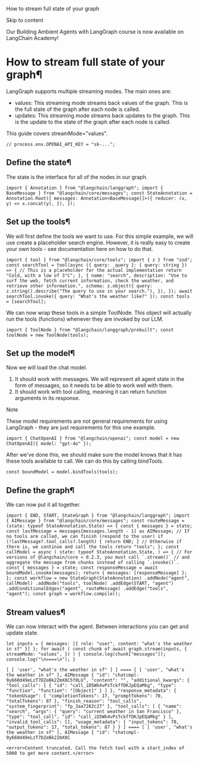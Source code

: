 How to stream full state of your graph

Skip to content

Our Building Ambient Agents with LangGraph course is now available on LangChain Academy!

# How to stream full state of your graph¶

LangGraph supports multiple streaming modes. The main ones are:

* values: This streaming mode streams back values of the graph. This is the full state of the graph after each node is called.
* updates: This streaming mode streams back updates to the graph. This is the update to the state of the graph after each node is called.

This guide covers streamMode="values".

```
// process.env.OPENAI_API_KEY = "sk-...";
```

## Define the state¶

The state is the interface for all of the nodes in our graph.

```
import { Annotation } from "@langchain/langgraph"; import { BaseMessage } from "@langchain/core/messages"; const StateAnnotation = Annotation.Root({ messages: Annotation<BaseMessage[]>({ reducer: (x, y) => x.concat(y), }), });
```

## Set up the tools¶

We will first define the tools we want to use. For this simple example, we will use create a placeholder search engine. However, it is really easy to create your own tools - see documentation here on how to do that.

```
import { tool } from "@langchain/core/tools"; import { z } from "zod"; const searchTool = tool(async ({ query: _query }: { query: string }) => { // This is a placeholder for the actual implementation return "Cold, with a low of 3°C"; }, { name: "search", description: "Use to surf the web, fetch current information, check the weather, and retrieve other information.", schema: z.object({ query: z.string().describe("The query to use in your search."), }), }); await searchTool.invoke({ query: "What's the weather like?" }); const tools = [searchTool];
```

We can now wrap these tools in a simple ToolNode. This object will actually run the tools (functions) whenever they are invoked by our LLM.

```
import { ToolNode } from "@langchain/langgraph/prebuilt"; const toolNode = new ToolNode(tools);
```

## Set up the model¶

Now we will load the chat model.

1. It should work with messages. We will represent all agent state in the form of messages, so it needs to be able to work well with them.
2. It should work with tool calling, meaning it can return function arguments in its response.

Note

These model requirements are not general requirements for using LangGraph - they are just requirements for this one example.

```
import { ChatOpenAI } from "@langchain/openai"; const model = new ChatOpenAI({ model: "gpt-4o" });
```

After we've done this, we should make sure the model knows that it has these tools available to call. We can do this by calling bindTools.

```
const boundModel = model.bindTools(tools);
```

## Define the graph¶

We can now put it all together.

```
import { END, START, StateGraph } from "@langchain/langgraph"; import { AIMessage } from "@langchain/core/messages"; const routeMessage = (state: typeof StateAnnotation.State) => { const { messages } = state; const lastMessage = messages[messages.length - 1] as AIMessage; // If no tools are called, we can finish (respond to the user) if (!lastMessage?.tool_calls?.length) { return END; } // Otherwise if there is, we continue and call the tools return "tools"; }; const callModel = async ( state: typeof StateAnnotation.State, ) => { // For versions of @langchain/core < 0.2.3, you must call `.stream()` // and aggregate the message from chunks instead of calling `.invoke()`. const { messages } = state; const responseMessage = await boundModel.invoke(messages); return { messages: [responseMessage] }; }; const workflow = new StateGraph(StateAnnotation) .addNode("agent", callModel) .addNode("tools", toolNode) .addEdge(START, "agent") .addConditionalEdges("agent", routeMessage) .addEdge("tools", "agent"); const graph = workflow.compile();
```

## Stream values¶

We can now interact with the agent. Between interactions you can get and update state.

```
let inputs = { messages: [{ role: "user", content: "what's the weather in sf" }] }; for await ( const chunk of await graph.stream(inputs, { streamMode: "values", }) ) { console.log(chunk["messages"]); console.log("\n====\n"); }
```

```
[ [ 'user', "what's the weather in sf" ] ] ==== [ [ 'user', "what's the weather in sf" ], AIMessage { "id": "chatcmpl-9y660d49eLzT7DZeBk2ZmX8C5f0LU", "content": "", "additional_kwargs": { "tool_calls": [ { "id": "call_iD5Wk4vPsTckffDKJpEQaMkg", "type": "function", "function": "[Object]" } ] }, "response_metadata": { "tokenUsage": { "completionTokens": 17, "promptTokens": 70, "totalTokens": 87 }, "finish_reason": "tool_calls", "system_fingerprint": "fp_3aa7262c27" }, "tool_calls": [ { "name": "search", "args": { "query": "current weather in San Francisco" }, "type": "tool_call", "id": "call_iD5Wk4vPsTckffDKJpEQaMkg" } ], "invalid_tool_calls": [], "usage_metadata": { "input_tokens": 70, "output_tokens": 17, "total_tokens": 87 } } ] ==== [ [ 'user', "what's the weather in sf" ], AIMessage { "id": "chatcmpl-9y660d49eLzT7DZeBk2ZmX8C

<error>Content truncated. Call the fetch tool with a start_index of 5000 to get more content.</error>